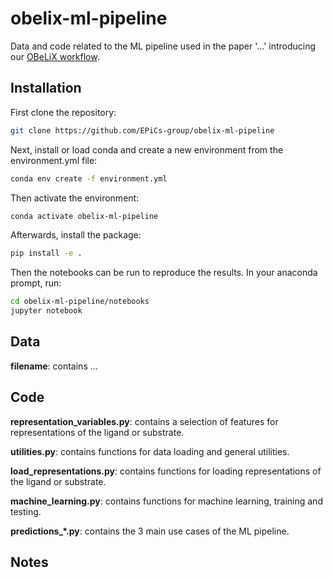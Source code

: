 # obelix-ml-pipeline
Data and code related to the ML pipeline used in the paper '...' introducing our [OBeLiX workflow](https://github.com/EPiCs-group/obelix).

## Installation
First clone the repository:

```bash
git clone https://github.com/EPiCs-group/obelix-ml-pipeline
```

Next, install or load conda and create a new environment from the environment.yml file:

```bash
conda env create -f environment.yml
```

Then activate the environment:

```bash
conda activate obelix-ml-pipeline
```

Afterwards, install the package:

```bash
pip install -e .
```
Then the notebooks can be run to reproduce the results. In your anaconda prompt, run:

```bash
cd obelix-ml-pipeline/notebooks
jupyter notebook
```

## Data
**filename**: contains ...

## Code
**representation_variables.py**: contains a selection of features for representations of the ligand or substrate.

**utilities.py**: contains functions for data loading and general utilities.

**load_representations.py**: contains functions for loading representations of the ligand or substrate.

**machine_learning.py**: contains functions for machine learning, training and testing.

**predictions_\*.py**: contains the 3 main use cases of the ML pipeline.

## Notes